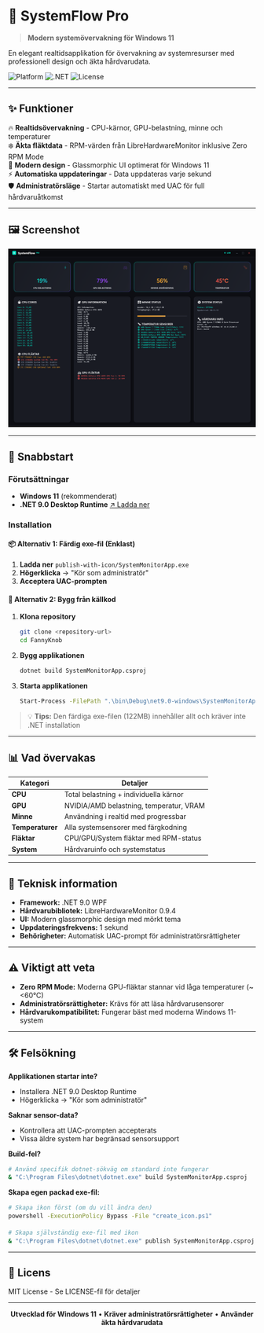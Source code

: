 # 🚀 SystemFlow Pro

> **Modern systemövervakning för Windows 11**

En elegant realtidsapplikation för övervakning av systemresurser med professionell design och äkta hårdvarudata.

![Platform](https://img.shields.io/badge/Platform-Windows%2011-0078d4?style=flat-square&logo=windows)
![.NET](https://img.shields.io/badge/.NET-9.0-512bd4?style=flat-square&logo=dotnet)
![License](https://img.shields.io/badge/License-MIT-00d084?style=flat-square)

---

## ✨ Funktioner

🔥 **Realtidsövervakning** - CPU-kärnor, GPU-belastning, minne och temperaturer  
❄️ **Äkta fläktdata** - RPM-värden från LibreHardwareMonitor inklusive Zero RPM Mode  
🎨 **Modern design** - Glassmorphic UI optimerat för Windows 11  
⚡ **Automatiska uppdateringar** - Data uppdateras varje sekund  
🛡️ **Administratörsläge** - Startar automatiskt med UAC för full hårdvaruåtkomst  

---

## 🖼️ Screenshot

![SystemFlow Pro](screenshot.png)

---

## 🚀 Snabbstart

### Förutsättningar
- **Windows 11** (rekommenderat)
- **.NET 9.0 Desktop Runtime** [↗ Ladda ner](https://dotnet.microsoft.com/download/dotnet/9.0)

### Installation

#### 📦 **Alternativ 1: Färdig exe-fil (Enklast)**
1. **Ladda ner** `publish-with-icon/SystemMonitorApp.exe`
2. **Högerklicka** → "Kör som administratör"  
3. **Acceptera UAC-prompten**

#### 🔧 **Alternativ 2: Bygg från källkod**
1. **Klona repository**
   ```bash
   git clone <repository-url>
   cd FannyKnob
   ```

2. **Bygg applikationen**
   ```bash
   dotnet build SystemMonitorApp.csproj
   ```

3. **Starta applikationen**
   ```bash
   Start-Process -FilePath ".\bin\Debug\net9.0-windows\SystemMonitorApp.exe"
   ```

> 💡 **Tips:** Den färdiga exe-filen (122MB) innehåller allt och kräver inte .NET installation

---

## 📊 Vad övervakas

| Kategori | Detaljer |
|----------|----------|
| **CPU** | Total belastning + individuella kärnor |
| **GPU** | NVIDIA/AMD belastning, temperatur, VRAM |
| **Minne** | Användning i realtid med progressbar |
| **Temperaturer** | Alla systemsensorer med färgkodning |
| **Fläktar** | CPU/GPU/System fläktar med RPM-status |
| **System** | Hårdvaruinfo och systemstatus |

---

## 🔧 Teknisk information

- **Framework:** .NET 9.0 WPF
- **Hårdvarubibliotek:** LibreHardwareMonitor 0.9.4
- **UI:** Modern glassmorphic design med mörkt tema
- **Uppdateringsfrekvens:** 1 sekund
- **Behörigheter:** Automatisk UAC-prompt för administratörsrättigheter

---

## ⚠️ Viktigt att veta

- **Zero RPM Mode:** Moderna GPU-fläktar stannar vid låga temperaturer (~<60°C)
- **Administratörsrättigheter:** Krävs för att läsa hårdvarusensorer
- **Hårdvarukompatibilitet:** Fungerar bäst med moderna Windows 11-system

---

## 🛠️ Felsökning

**Applikationen startar inte?**
- Installera .NET 9.0 Desktop Runtime
- Högerklicka → "Kör som administratör"

**Saknar sensor-data?**
- Kontrollera att UAC-prompten accepterats
- Vissa äldre system har begränsad sensorsupport

**Build-fel?**
```bash
# Använd specifik dotnet-sökväg om standard inte fungerar
& "C:\Program Files\dotnet\dotnet.exe" build SystemMonitorApp.csproj
```

**Skapa egen packad exe-fil:**
```bash
# Skapa ikon först (om du vill ändra den)
powershell -ExecutionPolicy Bypass -File "create_icon.ps1"

# Skapa självständig exe-fil med ikon
& "C:\Program Files\dotnet\dotnet.exe" publish SystemMonitorApp.csproj -c Release -r win-x64 --self-contained -p:PublishSingleFile=true -o publish
```

---

## 📄 Licens

MIT License - Se LICENSE-fil för detaljer

---

<div align="center">

**Utvecklad för Windows 11** • **Kräver administratörsrättigheter** • **Använder äkta hårdvarudata**

</div> 